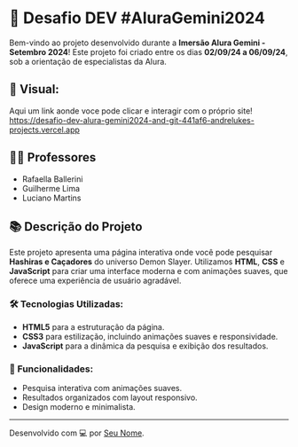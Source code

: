 # 🚀 Desafio DEV #AluraGemini2024

Bem-vindo ao projeto desenvolvido durante a **Imersão Alura Gemini - Setembro 2024**! Este projeto foi criado entre os dias **02/09/24 a 06/09/24**, sob a orientação de especialistas da Alura.

## 📸 Visual:
Aqui um link aonde voce pode clicar e interagir com o próprio site!
https://desafio-dev-alura-gemini2024-and-git-441af6-andrelukes-projects.vercel.app

## 👨‍🏫 Professores
- Rafaella Ballerini
- Guilherme Lima
- Luciano Martins

## 📚 Descrição do Projeto

Este projeto apresenta uma página interativa onde você pode pesquisar **Hashiras e Caçadores** do universo Demon Slayer. Utilizamos **HTML**, **CSS** e **JavaScript** para criar uma interface moderna e com animações suaves, que oferece uma experiência de usuário agradável.

### 🛠️ Tecnologias Utilizadas:
- **HTML5** para a estruturação da página.
- **CSS3** para estilização, incluindo animações suaves e responsividade.
- **JavaScript** para a dinâmica da pesquisa e exibição dos resultados.

### 🎨 Funcionalidades:
- Pesquisa interativa com animações suaves.
- Resultados organizados com layout responsivo.
- Design moderno e minimalista.

---

Desenvolvido com 💻 por [Seu Nome](https://github.com/andreluke).
